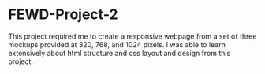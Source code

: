 # FEWD-Project-2
This project required me to create a responsive webpage from a set of three mockups provided at 320, 768, and 1024 pixels. 
I was able to learn extensively about html structure and css layout and design from this project.
